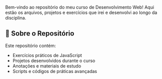 Bem-vindo ao repositório do meu curso de Desenvolvimento Web! Aqui estão os arquivos, projetos e exercícios que irei e desenvolvi ao longo da disciplina.

## 📌 Sobre o Repositório

Este repositório contém:
- Exercícios práticos de JavaScript
- Projetos desenvolvidos durante o curso
- Anotações e materiais de estudo
- Scripts e códigos de práticas avançadas
